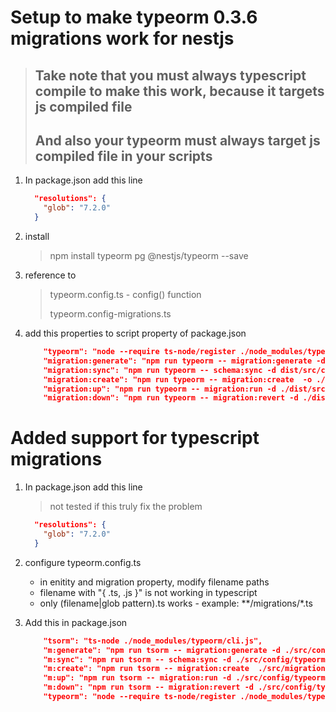 # Setup to make typeorm 0.3.6 migrations work for nestjs

> ## Take note that you must always typescript compile to make this work, because it targets js compiled file
>
> ## And also your typeorm must always target js compiled file in your scripts

1. In package.json add this line

   ```json
     "resolutions": {
       "glob": "7.2.0"
     }
   ```

2. install

   > npm install typeorm pg @nestjs/typeorm --save

3. reference to

   > typeorm.config.ts - config() function
   >
   > typeorm.config-migrations.ts

4. add this properties to script property of package.json

   ```json
       "typeorm": "node --require ts-node/register ./node_modules/typeorm/cli.js",
       "migration:generate": "npm run typeorm -- migration:generate -d dist/src/config/typeorm/typeorm.config-migrations.js -o dist/src/migrations/migrations",
       "migration:sync": "npm run typeorm -- schema:sync -d dist/src/config/typeorm/typeorm.config-migrations.js ",
       "migration:create": "npm run typeorm -- migration:create  -o ./dist/src/migrations/migrations",
       "migration:up": "npm run typeorm -- migration:run -d ./dist/src/config/typeorm/typeorm.config-migrations.js",
       "migration:down": "npm run typeorm -- migration:revert -d ./dist/src/config/typeorm/typeorm.config-migrations.js"
   ```

# Added support for typescript migrations

1. In package.json add this line

   > not tested if this truly fix the problem

   ```json
     "resolutions": {
       "glob": "7.2.0"
     }
   ```

2. configure typeorm.config.ts
   - in enitity and migration property, modify filename paths
   - filename with "{ .ts, .js }" is not working in typescript
   - only (filename|glob pattern).ts works - example: **/migrations/*.ts

3. Add this in package.json

   ```json
       "tsorm": "ts-node ./node_modules/typeorm/cli.js",
       "m:generate": "npm run tsorm -- migration:generate -d ./src/config/typeorm/typeorm.config-migrations.ts ./src/migrations/migrations",
       "m:sync": "npm run tsorm -- schema:sync -d ./src/config/typeorm/typeorm.config-migrations.ts ",
       "m:create": "npm run tsorm -- migration:create  ./src/migrations/migrations",
       "m:up": "npm run tsorm -- migration:run -d ./src/config/typeorm/typeorm.config-migrations.ts",
       "m:down": "npm run tsorm -- migration:revert -d ./src/config/typeorm/typeorm.config-migrations.ts",
       "typeorm": "node --require ts-node/register ./node_modules/typeorm/cli.js",
   ```
